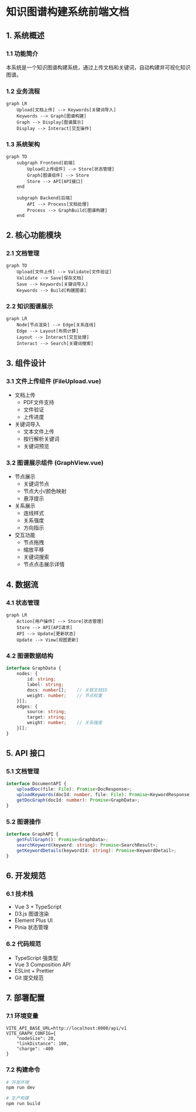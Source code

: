 # 知识图谱构建系统前端文档

## 1. 系统概述

### 1.1 功能简介
本系统是一个知识图谱构建系统，通过上传文档和关键词，自动构建并可视化知识图谱。

### 1.2 业务流程
```mermaid
graph LR
    Upload[文档上传] --> Keywords[关键词导入]
    Keywords --> Graph[图谱构建]
    Graph --> Display[图谱展示]
    Display --> Interact[交互操作]
```

### 1.3 系统架构
```mermaid
graph TD
    subgraph Frontend[前端]
        Upload[上传组件] --> Store[状态管理]
        Graph[图谱组件] --> Store
        Store --> API[API接口]
    end
    
    subgraph Backend[后端]
        API --> Process[文档处理]
        Process --> GraphBuild[图谱构建]
    end
```

## 2. 核心功能模块

### 2.1 文档管理
```mermaid
graph TD
    Upload[文件上传] --> Validate[文件验证]
    Validate --> Save[保存文档]
    Save --> Keywords[关键词导入]
    Keywords --> Build[构建图谱]
```

### 2.2 知识图谱展示
```mermaid
graph LR
    Node[节点渲染] --> Edge[关系连线]
    Edge --> Layout[布局计算]
    Layout --> Interact[交互处理]
    Interact --> Search[关键词搜索]
```

## 3. 组件设计

### 3.1 文件上传组件 (FileUpload.vue)
- 文档上传
  - PDF文件支持
  - 文件验证
  - 上传进度
- 关键词导入
  - 文本文件上传
  - 按行解析关键词
  - 关键词预览

### 3.2 图谱展示组件 (GraphView.vue)
- 节点展示
  - 关键词节点
  - 节点大小/颜色映射
  - 悬浮提示
- 关系展示
  - 连线样式
  - 关系强度
  - 方向指示
- 交互功能
  - 节点拖拽
  - 缩放平移
  - 关键词搜索
  - 节点点击展示详情

## 4. 数据流

### 4.1 状态管理
```mermaid
graph LR
    Action[用户操作] --> Store[状态管理]
    Store --> API[API请求]
    API --> Update[更新状态]
    Update --> View[视图更新]
```

### 4.2 图谱数据结构
```typescript
interface GraphData {
    nodes: {
        id: string;
        label: string;
        docs: number[];    // 关联文档ID
        weight: number;    // 节点权重
    }[];
    edges: {
        source: string;
        target: string;
        weight: number;    // 关系强度
    }[];
}
```

## 5. API 接口

### 5.1 文档管理
```typescript
interface DocumentAPI {
    uploadDoc(file: File): Promise<DocResponse>;
    uploadKeywords(docId: number, file: File): Promise<KeywordResponse[]>;
    getDocGraph(docId: number): Promise<GraphData>;
}
```

### 5.2 图谱操作
```typescript
interface GraphAPI {
    getFullGraph(): Promise<GraphData>;
    searchKeyword(keyword: string): Promise<SearchResult>;
    getKeywordDetails(keywordId: string): Promise<KeywordDetail>;
}
```

## 6. 开发规范

### 6.1 技术栈
- Vue 3 + TypeScript
- D3.js 图谱渲染
- Element Plus UI
- Pinia 状态管理

### 6.2 代码规范
- TypeScript 强类型
- Vue 3 Composition API
- ESLint + Prettier
- Git 提交规范

## 7. 部署配置

### 7.1 环境变量
```env
VITE_API_BASE_URL=http://localhost:8000/api/v1
VITE_GRAPH_CONFIG={
    "nodeSize": 20,
    "linkDistance": 100,
    "charge": -400
}
```

### 7.2 构建命令
```bash
# 开发环境
npm run dev

# 生产构建
npm run build
```
